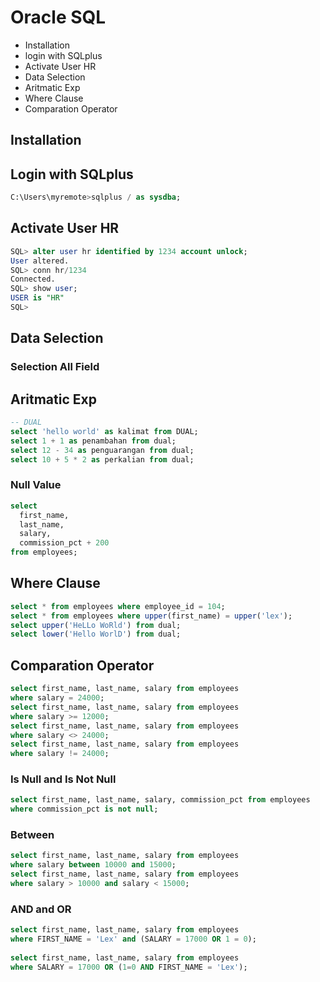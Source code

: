 # Oracle SQL
* Installation
* login with SQLplus 
* Activate User HR
* Data Selection
* Aritmatic Exp
* Where Clause
* Comparation Operator

## Installation
## Login with SQLplus 
```sql
C:\Users\myremote>sqlplus / as sysdba;
```

## Activate User HR
```sql
SQL> alter user hr identified by 1234 account unlock;
User altered.
SQL> conn hr/1234
Connected.
SQL> show user;
USER is "HR"
SQL>
```

## Data Selection
### Selection All Field
## Aritmatic Exp
```sql
-- DUAL
select 'hello world' as kalimat from DUAL;
select 1 + 1 as penambahan from dual;
select 12 - 34 as penguarangan from dual;
select 10 + 5 * 2 as perkalian from dual;
```
### Null Value 
```sql
select 
  first_name, 
  last_name, 
  salary,
  commission_pct + 200
from employees;
```

## Where Clause
```sql
select * from employees where employee_id = 104;
select * from employees where upper(first_name) = upper('lex');
select upper('HeLLo WoRld') from dual;
select lower('Hello WorlD') from dual;
```

## Comparation Operator
```sql
select first_name, last_name, salary from employees 
where salary = 24000;
select first_name, last_name, salary from employees 
where salary >= 12000;
select first_name, last_name, salary from employees 
where salary <> 24000;
select first_name, last_name, salary from employees 
where salary != 24000;
```

### Is Null and Is Not Null
```sql
select first_name, last_name, salary, commission_pct from employees
where commission_pct is not null;
```

### Between
```sql
select first_name, last_name, salary from employees
where salary between 10000 and 15000;
select first_name, last_name, salary from employees
where salary > 10000 and salary < 15000;
```

### AND and OR
```sql
select first_name, last_name, salary from employees
where FIRST_NAME = 'Lex' and (SALARY = 17000 OR 1 = 0);
  
select first_name, last_name, salary from employees
where SALARY = 17000 OR (1=0 AND FIRST_NAME = 'Lex');
```
